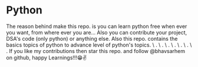 # Python
The reason behind make this repo. is you can learn python free when ever you want, from where ever you are...
Also you can contribute your project, DSA's code (only python) or anything else.
Also this repo. contains the basics topics of python to advance level of python's topics.
\ .
\ .
\ .
\ .
\ .
\ .
\ .
If you like my contributions then star this repo. and follow @bhavsarhem on github, happy Learnings!!!😁✌️
